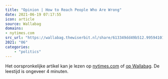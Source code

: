 ```yaml
---
title: "Opinion | How to Reach People Who Are Wrong"
date: 2021-06-19 07:17:55
icon: article
source: Wallabag
domains:
- nytimes.com
src_url: "https://wallabag.thewiserbit.nl/share/613349dd49b512.99594101"
2021: "06"
categories:
    - "politics"
---
```

Het oorspronkelijke artikel kan je lezen op [nytimes.com](https://www.nytimes.com/2021/03/03/opinion/progressives-conservatives-think-again.html?action=click&amp;module=Opinion&amp;pgtype=Homepage) of [op Wallabag](https://wallabag.thewiserbit.nl/share/613349dd49b512.99594101). De leestijd is ongeveer 4 minuten.
